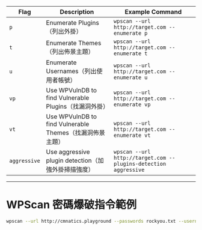 | Flag         | Description                                           | Example Command                                |
|--------------|-------------------------------------------------------|-----------------------------------------------|
| `p`          | Enumerate Plugins（列出外掛）                          | `wpscan --url http://target.com --enumerate p`    |
| `t`          | Enumerate Themes（列出佈景主題）                        | `wpscan --url http://target.com --enumerate t`    |
| `u`          | Enumerate Usernames（列出使用者帳號）                   | `wpscan --url http://target.com --enumerate u`    |
| `vp`         | Use WPVulnDB to find Vulnerable Plugins（找漏洞外掛）  | `wpscan --url http://target.com --enumerate vp`   |
| `vt`         | Use WPVulnDB to find Vulnerable Themes（找漏洞佈景主題）| `wpscan --url http://target.com --enumerate vt`   |
| `aggressive` | Use aggressive plugin detection（加強外掛掃描強度）       | `wpscan --url http://target.com --plugins-detection aggressive` |

---

# WPScan 密碼爆破指令範例

```bash
wpscan --url http://cmnatics.playground --passwords rockyou.txt --usernames cmnatic
```